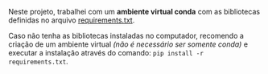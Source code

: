 Neste projeto, trabalhei com um **ambiente virtual conda** com as bibliotecas definidas no arquivo [requirements.txt](./requirements.txt). 

Caso não tenha as bibliotecas instaladas no computador, recomendo a criação de um ambiente virtual *(não é necessário ser somente conda)* e executar a instalação através do comando: `pip install -r requirements.txt`.